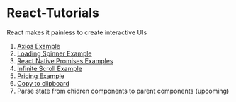 # React-Tutorials
React makes it painless to create interactive UIs

1. [Axios Example](https://github.com/georgioupanayiotis/React-Tutorials/blob/master/axios-example.js)
2. [Loading Spinner Example](https://github.com/georgioupanayiotis/React-Tutorials/blob/master/Loading-Spinner-Example.js)
3. [React Native Promises Examples](https://github.com/georgioupanayiotis/React-Tutorials/blob/master/react-native-promises-examples.js)
4. [Infinite Scroll Example](https://github.com/georgioupanayiotis/React-Tutorials/blob/master/Infinite-Scroll-Example.js)
5. [Pricing Example](https://github.com/georgioupanayiotis/React-Tutorials/blob/master/Pricing-Example.js)
6. [Copy to clipboard](https://github.com/georgioupanayiotis/React-Tutorials/blob/master/copy-to-clipboard.js)
7. Parse state from chidren components to parent components (upcoming)
